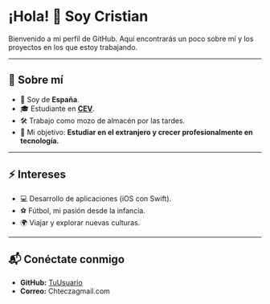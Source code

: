 # ¡Hola! 👋 Soy Cristian

Bienvenido a mi perfil de GitHub. Aquí encontrarás un poco sobre mí y los proyectos en los que estoy trabajando.

---

## 🌟 Sobre mí
- 📍 Soy de **España**.
- 🎓 Estudiante en **[CEV](https://www.cev.com/)**.
- 🛠️ Trabajo como mozo de almacén por las tardes.
- 🚀 Mi objetivo: **Estudiar en el extranjero y crecer profesionalmente en tecnología.**

---

## ⚡ Intereses
- 💻 Desarrollo de aplicaciones (iOS con Swift).
- ⚽ Fútbol, mi pasión desde la infancia.
- 🌍 Viajar y explorar nuevas culturas.

---

## 📬 Conéctate conmigo
- **GitHub:** [TuUsuario](https://github.com/CristianTecza)
- **Correo:** Chteczagmail.com

